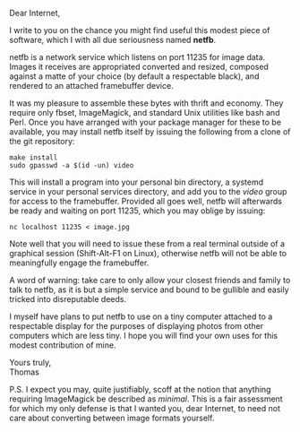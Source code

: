 Dear Internet,

I write to you on the chance you might find useful this modest piece of
software, which I with all due seriousness named __netfb__.

netfb is a network service which listens on port 11235 for image data.  Images
it receives are appropriated converted and resized, composed against a matte of
your choice (by default a respectable black), and rendered to an attached
framebuffer device.

It was my pleasure to assemble these bytes with thrift and economy.  They
require only fbset, ImageMagick, and standard Unix utilities like bash and
Perl.  Once you have arranged with your package manager for these to be
available, you may install netfb itself by issuing the following from a clone
of the git repository:

    make install
    sudo gpasswd -a $(id -un) video

This will install a program into your personal bin directory, a systemd service
in your personal services directory, and add you to the _video_ group for
access to the framebuffer.  Provided all goes well, netfb will afterwards be
ready and waiting on port 11235, which you may oblige by issuing:

    nc localhost 11235 < image.jpg

Note well that you will need to issue these from a real terminal outside of a
graphical session (Shift-Alt-F1 on Linux), otherwise netfb will not be able to
meaningfully engage the framebuffer.

A word of warning: take care to only allow your closest friends and family to
talk to netfb, as it is but a simple service and bound to be gullible and
easily tricked into disreputable deeds.

I myself have plans to put netfb to use on a tiny computer attached to a
respectable display for the purposes of displaying photos from other computers
which are less tiny.  I hope you will find your own uses for this modest
contribution of mine.

Yours truly,  
Thomas

P.S. I expect you may, quite justifiably, scoff at the notion that anything
requiring ImageMagick be described as _minimal_.  This is a fair assessment for
which my only defense is that I wanted you, dear Internet, to need not care
about converting between image formats yourself.
